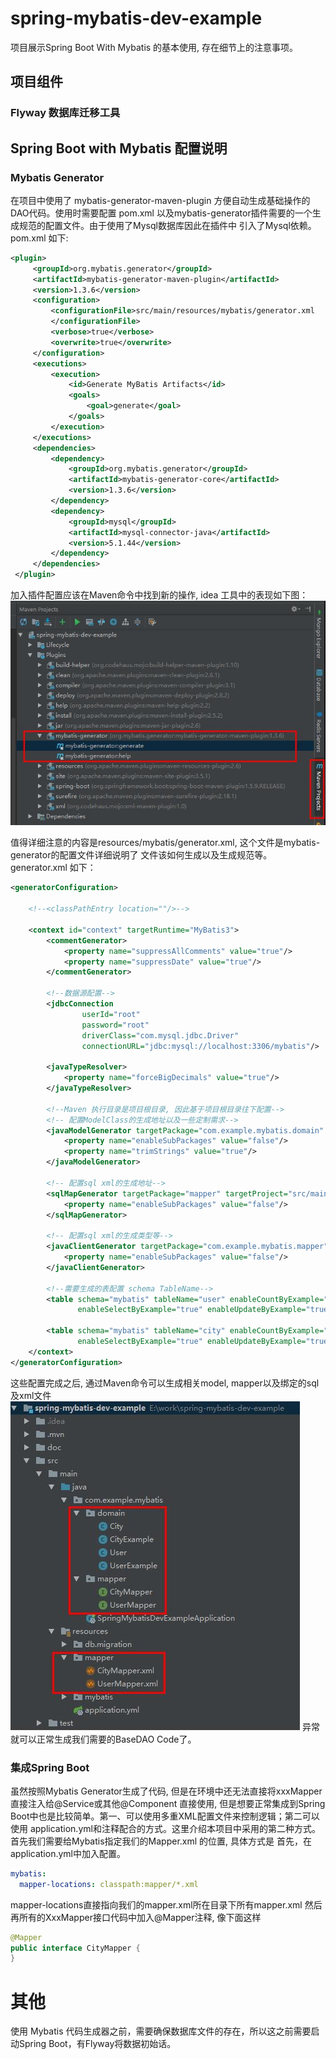 # spring-mybatis-dev-example

项目展示Spring Boot With Mybatis 的基本使用, 存在细节上的注意事项。

## 项目组件

### Flyway 数据库迁移工具

## Spring Boot with Mybatis 配置说明

### Mybatis Generator

在项目中使用了 mybatis-generator-maven-plugin 方便自动生成基础操作的DAO代码。使用时需要配置
pom.xml 以及mybatis-generator插件需要的一个生成规范的配置文件。由于使用了Mysql数据库因此在插件中
引入了Mysql依赖。pom.xml 如下:
```xml
<plugin>
     <groupId>org.mybatis.generator</groupId>
     <artifactId>mybatis-generator-maven-plugin</artifactId>
     <version>1.3.6</version>
     <configuration>
         <configurationFile>src/main/resources/mybatis/generator.xml
         </configurationFile>
         <verbose>true</verbose>
         <overwrite>true</overwrite>
     </configuration>
     <executions>
         <execution>
             <id>Generate MyBatis Artifacts</id>
             <goals>
                 <goal>generate</goal>
             </goals>
         </execution>
     </executions>
     <dependencies>
         <dependency>
             <groupId>org.mybatis.generator</groupId>
             <artifactId>mybatis-generator-core</artifactId>
             <version>1.3.6</version>
         </dependency>
         <dependency>
             <groupId>mysql</groupId>
             <artifactId>mysql-connector-java</artifactId>
             <version>5.1.44</version>
         </dependency>
     </dependencies>
 </plugin>
```

加入插件配置应该在Maven命令中找到新的操作, idea 工具中的表现如下图：
![mybatis-generator-idea-maven-menu](doc/image/mybatis-generator-idea-maven-menu.jpg)

值得详细注意的内容是resources/mybatis/generator.xml, 这个文件是mybatis-generator的配置文件详细说明了
文件该如何生成以及生成规范等。generator.xml 如下：

```xml
<generatorConfiguration>

    <!--<classPathEntry location=""/>-->

    <context id="context" targetRuntime="MyBatis3">
        <commentGenerator>
            <property name="suppressAllComments" value="true"/>
            <property name="suppressDate" value="true"/>
        </commentGenerator>

        <!--数据源配置-->
        <jdbcConnection
                userId="root"
                password="root"
                driverClass="com.mysql.jdbc.Driver"
                connectionURL="jdbc:mysql://localhost:3306/mybatis"/>

        <javaTypeResolver>
            <property name="forceBigDecimals" value="true"/>
        </javaTypeResolver>

        <!--Maven 执行目录是项目根目录, 因此基于项目根目录往下配置-->
        <!-- 配置ModelClass的生成地址以及一些定制需求-->
        <javaModelGenerator targetPackage="com.example.mybatis.domain" targetProject="src/main/java">
            <property name="enableSubPackages" value="false"/>
            <property name="trimStrings" value="true"/>
        </javaModelGenerator>

        <!-- 配置sql xml的生成地址-->
        <sqlMapGenerator targetPackage="mapper" targetProject="src/main/resources">
            <property name="enableSubPackages" value="false"/>
        </sqlMapGenerator>

        <!-- 配置sql xml的生成类型等-->
        <javaClientGenerator targetPackage="com.example.mybatis.mapper" type="XMLMAPPER" targetProject="src/main/java">
            <property name="enableSubPackages" value="false"/>
        </javaClientGenerator>

        <!--需要生成的表配置 schema TableName-->
        <table schema="mybatis" tableName="user" enableCountByExample="true" enableDeleteByExample="true"
               enableSelectByExample="true" enableUpdateByExample="true"/>

        <table schema="mybatis" tableName="city" enableCountByExample="true" enableDeleteByExample="true"
               enableSelectByExample="true" enableUpdateByExample="true"/>
    </context>
</generatorConfiguration>
```
这些配置完成之后, 通过Maven命令可以生成相关model, mapper以及绑定的sql及xml文件
![mybatis-generator-result.jpg](doc/image/mybatis-generator-result.jpg)
异常就可以正常生成我们需要的BaseDAO Code了。

### 集成Spring Boot 

虽然按照Mybatis Generator生成了代码, 但是在环境中还无法直接将xxxMapper直接注入给@Service或其他@Component
直接使用, 但是想要正常集成到Spring Boot中也是比较简单。第一、可以使用多重XML配置文件来控制逻辑；第二可以使用
application.yml和注释配合的方式。这里介绍本项目中采用的第二种方式。首先我们需要给Mybatis指定我们的Mapper.xml
的位置, 具体方式是
首先，在application.yml中加入配置。
```yaml
mybatis:
  mapper-locations: classpath:mapper/*.xml
```
mapper-locations直接指向我们的mapper.xml所在目录下所有mapper.xml
然后再所有的XxxMapper接口代码中加入@Mapper注释, 像下面这样
```java
@Mapper
public interface CityMapper {
}
```

# 其他

使用 Mybatis 代码生成器之前，需要确保数据库文件的存在，所以这之前需要启动Spring Boot，有Flyway将数据初始话。